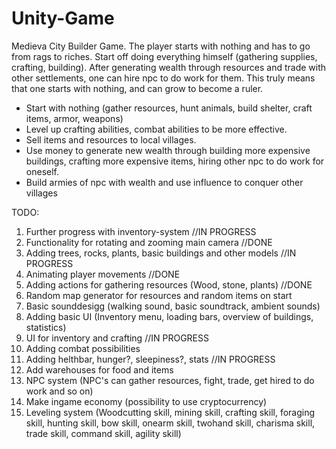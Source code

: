 # Unity-Game
Medieva City Builder Game.
The player starts with nothing and has to go from rags to riches. Start off doing everything himself (gathering supplies, crafting, building). After generating wealth through resources and trade with other settlements, one can hire npc to do work for them. This truly means that one starts with nothing, and can grow to become a ruler. 

- Start with nothing (gather resources, hunt animals, build shelter, craft items, armor, weapons)
- Level up crafting abilities, combat abilities to be more effective.
- Sell items and resources to local villages.
- Use money to generate new wealth through building more expensive buildings, crafting more expensive items, hiring other npc to do work for oneself.
- Build armies of npc with wealth and use influence to conquer other villages

TODO: 
1. Further progress with inventory-system //IN PROGRESS
2. Functionality for rotating and zooming main camera //DONE
3. Adding trees, rocks, plants, basic buildings and other models //IN PROGRESS
4. Animating player movements //DONE
5. Adding actions for gathering resources (Wood, stone, plants) //DONE
6. Random map generator for resources and random items on start
7. Basic sounddesigg (walking sound, basic soundtrack, ambient sounds)
8. Adding basic UI (Inventory menu, loading bars, overview of buildings, statistics)
9. UI for inventory and crafting //IN PROGRESS
10. Adding combat possibilities
11. Adding helthbar, hunger?, sleepiness?, stats //IN PROGRESS
12. Add warehouses for food and items
13. NPC system (NPC's can gather resources, fight, trade, get hired to do work and so on)
14. Make ingame economy (possibility to use cryptocurrency)
15. Leveling system (Woodcutting skill, mining skill, crafting skill, foraging skill, hunting skill, bow skill, onearm skill, twohand skill, charisma skill, trade skill, command skill, agility skill)
